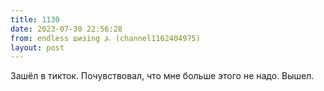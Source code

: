 ```yaml
---
title: 1130
date: 2023-07-30 22:56:28
from: endless шизing ⍼ (channel1162404975)
layout: post
---
```


Зашёл в тикток. Почувствовал, что мне больше этого не надо. Вышел.
